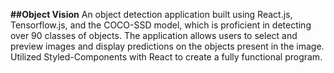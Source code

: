 **##Object Vision**
An object detection application built using React.js, Tensorflow.js, and the COCO-SSD model, which is proficient in detecting over 90 classes of objects. The application allows users to select and preview images and display predictions on the objects present in the image. Utilized Styled-Components with React to create a fully functional program.
